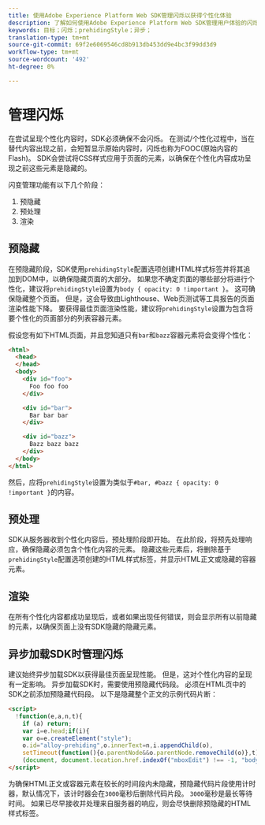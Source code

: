 ```yaml
---
title: 使用Adobe Experience Platform Web SDK管理闪烁以获得个性化体验
description: 了解如何使用Adobe Experience Platform Web SDK管理用户体验的闪烁。
keywords: 目标；闪烁；prehidingStyle；异步；
translation-type: tm+mt
source-git-commit: 69f2e6069546cd8b913db453dd9e4bc3f99dd3d9
workflow-type: tm+mt
source-wordcount: '492'
ht-degree: 0%

---
```



# 管理闪烁

在尝试呈现个性化内容时，SDK必须确保不会闪烁。 在测试/个性化过程中，当在替代内容出现之前，会短暂显示原始内容时，闪烁也称为FOOC(原始内容的Flash)。 SDK会尝试将CSS样式应用于页面的元素，以确保在个性化内容成功呈现之前这些元素是隐藏的。

闪变管理功能有以下几个阶段：

1. 预隐藏
1. 预处理
1. 渲染

## 预隐藏

在预隐藏阶段，SDK使用`prehidingStyle`配置选项创建HTML样式标签并将其追加到DOM中，以确保隐藏页面的大部分。 如果您不确定页面的哪些部分将进行个性化，建议将`prehidingStyle`设置为`body { opacity: 0 !important }`。 这可确保隐藏整个页面。 但是，这会导致由Lighthouse、Web页测试等工具报告的页面渲染性能下降。 要获得最佳页面渲染性能，建议将`prehidingStyle`设置为包含将要个性化的页面部分的列表容器元素。

假设您有如下HTML页面，并且您知道只有`bar`和`bazz`容器元素将会变得个性化：

```html
<html>
  <head>
  </head>
  <body>
    <div id="foo">
      Foo foo foo
    </div>

    <div id="bar">
      Bar bar bar
    </div>

    <div id="bazz">
      Bazz bazz bazz
    </div>
  </body>
</html>
```

然后，应将`prehidingStyle`设置为类似于`#bar, #bazz { opacity: 0 !important }`的内容。

## 预处理

SDK从服务器收到个性化内容后，预处理阶段即开始。 在此阶段，将预先处理响应，确保隐藏必须包含个性化内容的元素。 隐藏这些元素后，将删除基于`prehidingStyle`配置选项创建的HTML样式标签，并显示HTML正文或隐藏的容器元素。

## 渲染

在所有个性化内容都成功呈现后，或者如果出现任何错误，则会显示所有以前隐藏的元素，以确保页面上没有SDK隐藏的隐藏元素。

## 异步加载SDK时管理闪烁

建议始终异步加载SDK以获得最佳页面呈现性能。 但是，这对个性化内容的呈现有一定影响。 异步加载SDK时，需要使用预隐藏代码段。 必须在HTML页中的SDK之前添加预隐藏代码段。 以下是隐藏整个正文的示例代码片断：

```html
<script>
  !function(e,a,n,t){
    if (a) return;
    var i=e.head;if(i){
    var o=e.createElement("style");
    o.id="alloy-prehiding",o.innerText=n,i.appendChild(o),
    setTimeout(function(){o.parentNode&&o.parentNode.removeChild(o)},t)}}
    (document, document.location.href.indexOf("mboxEdit") !== -1, "body { opacity: 0 !important }", 3000);
</script>
```

为确保HTML正文或容器元素在较长的时间段内未隐藏，预隐藏代码片段使用计时器，默认情况下，该计时器会在`3000`毫秒后删除代码片段。 `3000`毫秒是最长等待时间。 如果已尽早接收并处理来自服务器的响应，则会尽快删除预隐藏的HTML样式标签。
